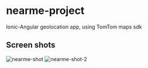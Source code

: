 # nearme-project
Ionic-Angular geolocation app, using TomTom maps sdk

## Screen shots  
![nearme-shot](https://user-images.githubusercontent.com/40769994/189775110-8a4acff9-6f19-4dd6-a439-b55673c3865f.png)
![nearme-shot-2](https://user-images.githubusercontent.com/40769994/189775130-62275edf-b3d5-4696-82f9-47ca38be8711.png)
